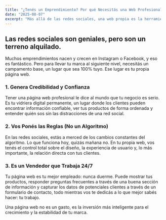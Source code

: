 ```yaml
---
title: "¿Tenés un Emprendimiento? Por qué Necesitás una Web Profesional"
date: "2025-08-07"
excerpt: "Más allá de las redes sociales, una web propia es la herramienta de crecimiento más poderosa para tu marca. Te cuento por qué."
---
```


## Las redes sociales son geniales, pero son un terreno alquilado.

Muchos emprendimientos nacen y crecen en Instagram o Facebook, y eso es fantástico. Pero para llevar tu marca al siguiente nivel, necesitás un campamento base, un lugar que sea 100% tuyo. Ese lugar es tu propia página web.

### 1. Genera Credibilidad y Confianza

Tener una página web profesional le dice al mundo que tu negocio es serio. Es tu vidriera digital permanente, un lugar donde los clientes pueden encontrar información confiable, ver tus productos de forma ordenada y entender quién sos sin las distracciones de una red social.

### 2. Vos Ponés las Reglas (No un Algoritmo)

En las redes sociales, estás a merced de los cambios constantes del algoritmo. Lo que funciona hoy, quizás mañana no. En tu propia web, vos tenés el control total sobre el diseño, la experiencia de usuario y, lo más importante, la relación directa con tus clientes.

### 3. Es un Vendedor que Trabaja 24/7

Tu página web es tu mejor empleado: nunca duerme. Puede mostrar tus productos, responder preguntas frecuentes a través de una buena sección de información y capturar los datos de potenciales clientes a través de un formulario de contacto, todo mientras vos te dedicás a lo que mejor sabés hacer: tu trabajo.

Una página web no es un gasto, es la inversión más inteligente para el crecimiento y la estabilidad de tu marca.